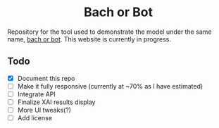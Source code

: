 <h1 align="center">Bach or Bot</h1>

Repository for the tool used to demonstrate the model under the same name, <a href="https://github.com/krislette/bach-or-bot"> bach or bot</a>. This website is currently in progress.

## Todo

- [x] Document this repo
- [ ] Make it fully responsive (currently at ~70% as I have estimated)
- [ ] Integrate API
- [ ] Finalize XAI results display
- [ ] More UI tweaks(?)
- [ ] Add license
